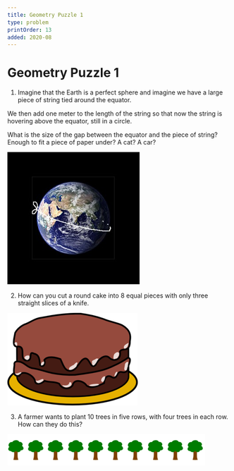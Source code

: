 ```yaml
---
title: Geometry Puzzle 1
type: problem
printOrder: 13
added: 2020-08
---
```


# Geometry Puzzle 1

1. Imagine that the Earth is a perfect sphere and imagine we have a large piece of string tied around the equator.

We then add one meter to the length of the string so that now the string is hovering above the equator, still in a circle.

What is the size of the gap between the equator and the piece of string? Enough to fit a piece of paper under? A cat? A car?

![](../../images/geometry-puzzle-one-1.png)

2. How can you cut a round cake into 8 equal pieces with only three straight slices of a knife.

![](../../images/geometry-puzzle-one-2.png)

3. A farmer wants to plant 10 trees in five rows, with four trees in each row. How can they do this?

![](../../images/geometry-puzzle-one-3.png)
